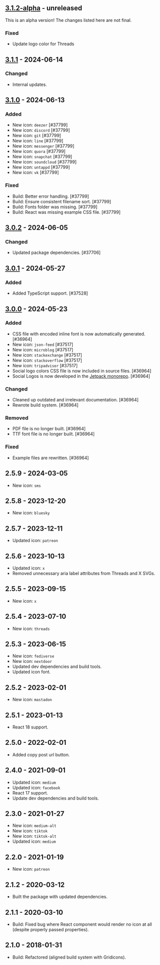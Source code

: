 ## [3.1.2-alpha] - unreleased

This is an alpha version! The changes listed here are not final.

### Fixed
- Update logo color for Threads

## [3.1.1] - 2024-06-14
### Changed
- Internal updates.

## [3.1.0] - 2024-06-13
### Added
- New icon: `deezer` [#37799]
- New icon: `discord` [#37799]
- New icon: `git` [#37799]
- New icon: `line` [#37799]
- New icon: `messenger` [#37799]
- New icon: `quora` [#37799]
- New icon: `snapchat` [#37799]
- New icon: `soundcloud` [#37799]
- New icon: `untappd` [#37799]
- New icon: `vk` [#37799]

### Fixed
- Build: Better error handling. [#37799]
- Build: Ensure consistent filename sort. [#37799]
- Build: Fonts folder was missing. [#37799]
- Build: React was missing example CSS file. [#37799]

## [3.0.2] - 2024-06-05
### Changed
- Updated package dependencies. [#37706]

## [3.0.1] - 2024-05-27
### Added
- Added TypeScript support. [#37528]

## [3.0.0] - 2024-05-23
### Added
- CSS file with encoded inline font is now automatically generated. [#36964]
- New icon: `json-feed` [#37517]
- New icon: `microblog` [#37517]
- New icon: `stackexchange` [#37517]
- New icon: `stackoverflow` [#37517]
- New icon: `tripadvisor` [#37517]
- Social logo colors CSS file is now included in source files. [#36964]
- Social Logos is now developed in the [Jetpack monorepo](https://github.com/Automattic/jetpack). [#36964]

### Changed
- Cleaned up outdated and irrelevant documentation. [#36964]
- Rewrote build system. [#36964]

### Removed
- PDF file is no longer built. [#36964]
- TTF font file is no longer built. [#36964]

### Fixed
- Example files are rewritten. [#36964]

## 2.5.9 - 2024-03-05

- New icon: `sms`

## 2.5.8 - 2023-12-20

- New icon: `bluesky`

## 2.5.7 - 2023-12-11

- Updated icon: `patreon`

## 2.5.6 - 2023-10-13

- Updated icon: `x`
- Removed unnecessary aria label attributes from Threads and X SVGs.

## 2.5.5 - 2023-09-15

- New icon: `x`

## 2.5.4 - 2023-07-10

- New icon: `threads`

## 2.5.3 - 2023-06-15

- New icon: `fediverse`
- New icon: `nextdoor`
- Updated dev dependencies and build tools.
- Updated icon font.

## 2.5.2 - 2023-02-01

- New icon: `mastadon`

## 2.5.1 - 2023-01-13

- React 18 support.

## 2.5.0 - 2022-02-01

- Added copy post url button.

## 2.4.0 - 2021-09-01

- Updated icon: `medium`
- Updated icon: `facebook`
- React 17 support.
- Update dev dependencies and build tools.

## 2.3.0 - 2021-01-27

- New icon: `medium-alt`
- New icon: `tiktok`
- New icon: `tiktok-alt`
- Updated icon: `medium`

## 2.2.0 - 2021-01-19

- New icon: `patreon`

## 2.1.2 - 2020-03-12

- Built the package with updated dependencies.

## 2.1.1 - 2020-03-10

- Build: Fixed bug where React component would render no icon at all (despite properly passed properties).

## 2.1.0 - 2018-01-31

- Build: Refactored (aligned build system with Gridicons).

[3.1.2-alpha]: https://github.com/Automattic/social-logos/compare/v3.1.1...v3.1.2-alpha
[3.1.1]: https://github.com/Automattic/social-logos/compare/v3.1.0...v3.1.1
[3.1.0]: https://github.com/Automattic/social-logos/compare/v3.0.2...v3.1.0
[3.0.2]: https://github.com/Automattic/social-logos/compare/v3.0.1...v3.0.2
[3.0.1]: https://github.com/Automattic/social-logos/compare/v3.0.0...v3.0.1
[3.0.0]: https://github.com/Automattic/social-logos/compare/v2.5.9...v3.0.0
